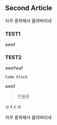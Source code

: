 ## Second Article
자꾸 중복해서 올려버리네
### TEST1
awef

### TEST2
awefwaf
```
Code block
```
awef
> 인용문

ㅁㅈㄷㄹ

자꾸 중복해서 올려버리네